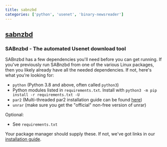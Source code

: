 ```yaml
---
title: sabnzbd
categories: ['python', 'usenet', 'binary-newsreader']
---
```

## [sabnzbd](https://github.com/sabnzbd/sabnzbd)

### SABnzbd - The automated Usenet download tool


SABnzbd has a few dependencies you'll need before you can get running. If you've previously run SABnzbd from one of the various Linux packages, then you likely already have all the needed dependencies. If not, here's what you're looking for:

- `python` (Python 3.8 and above, often called `python3`)
- Python modules listed in `requirements.txt`. Install with `python3 -m pip install -r requirements.txt -U`
- `par2` (Multi-threaded par2 installation guide can be found [here](https://sabnzbd.org/wiki/installation/multicore-par2))
- `unrar` (make sure you get the "official" non-free version of unrar)

Optional:
- See `requirements.txt`

Your package manager should supply these. If not, we've got links in our [installation guide](https://github.com/sabnzbd/sabnzbd/blob/master/INSTALL.txt).
